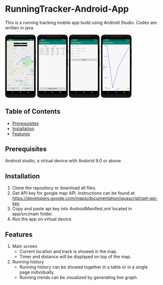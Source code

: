 # RunningTracker-Android-App
This is a running tracking mobile app build using Android Studio.
Codes are written in java. 

<img src="main.png" width=20% height=20%/> <img src="data.png" width=20% height=20%/> <img src="detail.png" width=20% height=20%/> <img src="graph.png" width=20% height=20%/>

## Table of Contents
- [Prerequisites](#Prerequisites)
- [Installation](#Installation)
- [Features](#Features)

## Prerequisites
Android studio, a virtual device with Andorid 9.0 or above

## Installation
1. Clone the repository or download all files.
2. Get API key for google map API. Instructions can be found at <a href="https://developers.google.com/maps/documentation/javascript/get-api-key">https://developers.google.com/maps/documentation/javascript/get-api-key</a>
3. Copy and paste api key into AndroidManifest.xml located in app/src/main folder.
4. Run the app on virtual device.

## Features
1. Main screen
    - Current location and track is showed in the map.
    - Timer and distance will be displayed on top of the map.
2. Running history
    - Running history can be showed together in a table or in a single page individually.
    - Running trends can be visualized by generating line graph. 